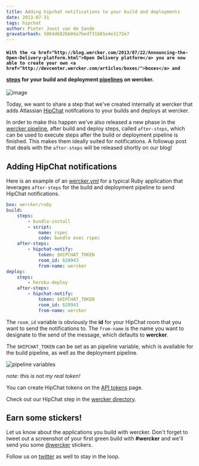 ```yaml
---
title: Adding hipchat notifications to your build and deployments
date: 2013-07-31
tags: hipchat
author: Pieter Joost van de Sande
gravatarhash: 5864d682bb0da7bedf31601e4e3172e7
---
```


<h4 class="subheader">

    With the <a href="http://blog.wercker.com/2013/07/22/Announcing-the-Open-Delivery-platform.html">Open Delivery platform</a> you are now able to create your own <a href="http://devcenter.wercker.com/articles/boxes/">boxes</a> and
<a href="http://devcenter.wercker.com/articles/steps/">steps</a> for your build and
deployment <a href="http://devcenter.wercker.com/articles/introduction/pipeline.html">pipelines</a> on wercker.
</h4>

![image](http://f.cl.ly/items/0e3e432H43303U0Y450F/wercker%2Bhipchat.png)

Today, we want to share a step that we've created internally at wercker that adds Atlassian [HipChat]() notifcations to your
builds and deploys at wercker.

In order to make this happen we've also released a new phase in the [wercker pipeline](http://devcenter.wercker.com/articles/introduction/pipeline.html), after build and deploy steps, called `after-steps`, which can be used to execute steps after the build or deployment pipeline is finished. This makes them ideally suited for notifications. A followup post that deals with the `after-steps` will be released shortly on our blog!

## Adding HipChat notifications

Here is an example of an [wercker.yml](http://devcenter.wercker.com/articles/werckeryml/) for a typical Ruby application that leverages `after-steps`  for the build and deployment pipeline to send HipChat notifications.

``` yaml
box: wercker/ruby
build:
    steps:
        - bundle-install
        - script:
            name: rspec
            code: bundle exec rspec
    after-steps:
        - hipchat-notify:
            token: $HIPCHAT_TOKEN
            room_id: 628943
            from-name: wercker
deploy:
    steps:
        - heroku-deploy
    after-steps:
        - hipchat-notify:
            token: $HIPCHAT_TOKEN
            room_id: 628943
            from-name: wercker
```

The `room_id` variable is obviously the **id** for your HipChat room that you want to send the notifications to. The `from-name` is the name you want to designate to the send of the message, which defaults to **wercker**.

The `$HIPCHAT_TOKEN` can be set as an pipeline variable, which is available for the build pipeline, as well as the deployment pipeline.

![pipeline variables](http://f.cl.ly/items/0f1H0H212O0Q0d3t383R/pipeline-variables.png)

_note: this is not my real token!_

You can create HipChat tokens on the [API tokens](https://www.hipchat.com/admin/api) page.

Check out our HipChat step in the [wercker directory](https://app.wercker.com/#applications/51f26c380771b3526e000c1c/tab/details).

## Earn some stickers!

Let us know about the applications you build with wercker. Don't forget to tweet out a screenshot of your first green build with **#wercker** and we'll send you some [@wercker](http://twitter.com/wercker) stickers.

Follow us on [twitter](http://twitter.com/wercker) as well to stay in the loop.
